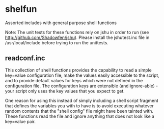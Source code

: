 # shelfun
Assorted includes with general purpose shell functions

Note: The unit tests for these functions rely on jshu in order to run (see http://github.com/Shadowfen/jshu). Please install the jshutest.inc file in /usr/local/include before trying to run the unittests.


## readconf.inc 
This collection of shell functions provides the capability to read a simple key=value configuration file, make the values easily accessible to the script, and to provide default values for keys which were not defined in the configuration file. The configuration keys are extensible (and ignore-able) - your script only uses the key values that you expect to get.

One reason for using this instead of simply including a shell script fragment that defines the variables you with to have is to avoid executing whatever random contents that the "shell config" file might have been tainted with. These functions read the file and ignore anything that does not look like a key=value pair.


